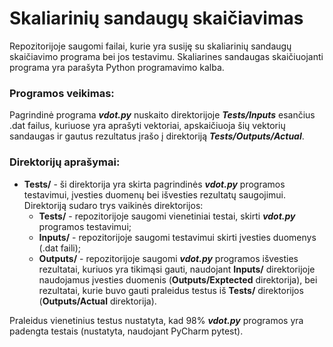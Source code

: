 # Skaliarinių sandaugų skaičiavimas

Repozitorijoje saugomi failai, kurie yra susiję su skaliarinių sandaugų skaičiavimo programa bei jos testavimu.
Skaliarines sandaugas skaičiuojanti programa yra parašyta Python programavimo kalba.

### Programos veikimas:
Pagrindinė programa ***vdot.py*** nuskaito direktorijoje ***Tests/Inputs*** esančius .dat failus, kuriuose yra aprašyti
vektoriai, apskaičiuoja šių vektorių sandaugas ir gautus rezultatus įrašo į direktoriją ***Tests/Outputs/Actual***.

### Direktorijų aprašymai:
- **Tests/** - ši direktorija yra skirta pagrindinės ***vdot.py*** programos testavimui, įvesties duomenų bei išvesties
rezultatų saugojimui. Direktoriją sudaro trys vaikinės direktorijos:
   - **Tests/** - repozitorijoje saugomi vienetiniai testai, skirti ***vdot.py*** programos testavimui;
   - **Inputs/** - repozitorijoje saugomi testavimui skirti įvesties duomenys (.dat faili);
   - **Outputs/** - repozitorijoje saugomi ***vdot.py*** programos išvesties rezultatai, kuriuos yra tikimąsi gauti,
   naudojant **Inputs/** direktorijoje naudojamus įvesties duomenis (**Outputs/Exptected** direktorija), bei rezultatai,
   kurie buvo gauti praleidus testus iš **Tests/** direktorijos (**Outputs/Actual** direktorija).

Praleidus vienetinius testus nustatyta, kad 98% ***vdot.py*** programos yra padengta testais (nustatyta, naudojant
PyCharm pytest).